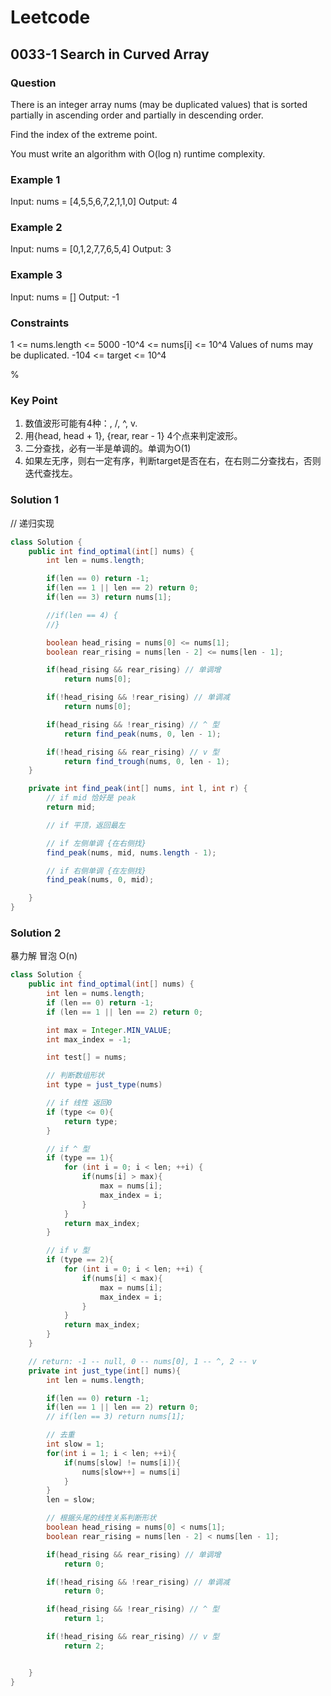 # Leetcode

## 0033-1 Search in Curved Array

### Question

There is an integer array nums (may be duplicated values) that is sorted partially in ascending order and partially in descending order.

Find the index of the extreme point.

You must write an algorithm with O(log n) runtime complexity.

### Example 1

Input: nums = [4,5,5,6,7,2,1,1,0]
Output: 4

### Example 2

Input: nums = [0,1,2,7,7,6,5,4]
Output: 3

### Example 3

Input: nums = []
Output: -1

### Constraints

1 <= nums.length <= 5000
-10^4 <= nums[i] <= 10^4
Values of nums may be duplicated.
-104 <= target <= 10^4

%

### Key Point

1. 数值波形可能有4种：\, /, ^, v.
2. 用{head, head + 1}, {rear, rear - 1} 4个点来判定波形。
3. 二分查找，必有一半是单调的。单调为O(1)
4. 如果左无序，则右一定有序，判断target是否在右，在右则二分查找右，否则迭代查找左。

### Solution 1

// 递归实现

```java
class Solution {
    public int find_optimal(int[] nums) {
        int len = nums.length;

        if(len == 0) return -1;
        if(len == 1 || len == 2) return 0;
        if(len == 3) return nums[1];

        //if(len == 4) {
        //}

        boolean head_rising = nums[0] <= nums[1];
        boolean rear_rising = nums[len - 2] <= nums[len - 1];

        if(head_rising && rear_rising) // 单调增
            return nums[0];

        if(!head_rising && !rear_rising) // 单调减
            return nums[0];

        if(head_rising && !rear_rising) // ^ 型
            return find_peak(nums, 0, len - 1);

        if(!head_rising && rear_rising) // v 型
            return find_trough(nums, 0, len - 1);
    }

    private int find_peak(int[] nums, int l, int r) {
        // if mid 恰好是 peak
        return mid;

        // if 平顶，返回最左

        // if 左侧单调 {在右侧找}
        find_peak(nums, mid, nums.length - 1);

        // if 右侧单调 {在左侧找}
        find_peak(nums, 0, mid);

    }
}

```

### Solution 2

暴力解
冒泡 O(n)

```java
class Solution {
    public int find_optimal(int[] nums) {
        int len = nums.length;
        if (len == 0) return -1;
        if (len == 1 || len == 2) return 0;

        int max = Integer.MIN_VALUE;
        int max_index = -1;

        int test[] = nums;

        // 判断数组形状
        int type = just_type(nums)

        // if 线性 返回0
        if (type <= 0){
            return type;
        }

        // if ^ 型
        if (type == 1){
            for (int i = 0; i < len; ++i) {
                if(nums[i] > max){
                    max = nums[i];
                    max_index = i;
                }
            }
            return max_index;
        }

        // if v 型
        if (type == 2){
            for (int i = 0; i < len; ++i) {
                if(nums[i] < max){
                    max = nums[i];
                    max_index = i;
                }
            }
            return max_index;
        }
    }

    // return: -1 -- null, 0 -- nums[0], 1 -- ^, 2 -- v
    private int just_type(int[] nums){
        int len = nums.length;

        if(len == 0) return -1;
        if(len == 1 || len == 2) return 0;
        // if(len == 3) return nums[1];

        // 去重
        int slow = 1;
        for(int i = 1; i < len; ++i){
            if(nums[slow] != nums[i]){
                nums[slow++] = nums[i]
            }
        }
        len = slow;

        // 根据头尾的线性关系判断形状
        boolean head_rising = nums[0] < nums[1];
        boolean rear_rising = nums[len - 2] < nums[len - 1];

        if(head_rising && rear_rising) // 单调增
            return 0;

        if(!head_rising && !rear_rising) // 单调减
            return 0;

        if(head_rising && !rear_rising) // ^ 型
            return 1;

        if(!head_rising && rear_rising) // v 型
            return 2;


    }
}

```
